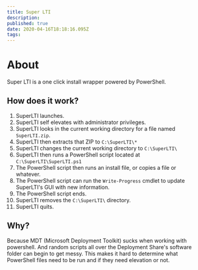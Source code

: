 ```yaml
---
title: Super LTI
description: 
published: true
date: 2020-04-16T18:18:16.095Z
tags: 
---
```


# About

Super LTI is a one click install wrapper powered by PowerShell.

## How does it work?

1. SuperLTI launches.
2. SuperLTI self elevates with administrator privileges.
3. SuperLTI looks in the current working directory for a file named `SuperLTI.zip`.
4. SuperLTI then extracts that ZIP to `C:\SuperLTI\*`
5. SuperLTI changes the current working directory to `C:\SuperLTI\`
6. SuperLTI then runs a PowerShell script located at `C:\SuperLTI\SuperLTI.ps1`
7. The PowerShell script then runs an install file, or copies a file or whatever.
8. The PowerShell script can run the `Write-Progress` cmdlet to update SuperLTI's GUI with new information.
9. The PowerShell script ends.
10. SuperLTI removes the `C:\SuperLTI\` directory.
11. SuperLTI quits.

## Why?

Because MDT (Microsoft Deployment Toolkit) sucks when working with powershell. And random scripts all over the Deployment Share's software folder can begin to get messy. This makes it hard to determine what PowerShell files need to be run and if they need elevation or not.

